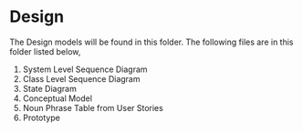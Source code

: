 # Design 
The Design models will be found in this folder. The following files are in this folder listed below,

1. System Level Sequence Diagram
2. Class Level Sequence Diagram
3. State Diagram
4. Conceptual Model
5. Noun Phrase Table from User Stories
6. Prototype
